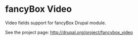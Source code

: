 fancyBox Video
===
Video fields support for fancyBox Drupal module.

See the project page: http://drupal.org/project/fancybox_video
